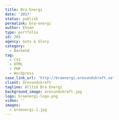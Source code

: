 ```yaml
---
title: Bra Energi
date: '2017'
status: publish
permalink: bra-energi
author: Ehsan
type: portfolio
id: 205
agency: Guts & Glory
category:
  - Backend
tag:
  - CSS
  - HTML
  - PHP
  - Wordpress
case_link_url: 'http://braenergi.oresundskraft.se'
client: Öresundskraft
tagline: Alltid Bra Energi
background_image: oresundskraft.jpg
logo: braenergi-logo.png
video: ''
images:
  - braenergi-1.jpg
---
```



